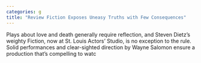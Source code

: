 ```yaml
---
categories: g
title: "Review Fiction Exposes Uneasy Truths with Few Consequences"
---
```


      
      

      
         
   Plays about love and death generally require reflection, and Steven Dietz’s weighty Fiction, now at St. Louis Actors’ Studio, is no exception to the rule. Solid performances and clear-sighted direction by Wayne Salomon ensure a production that’s compelling to watc